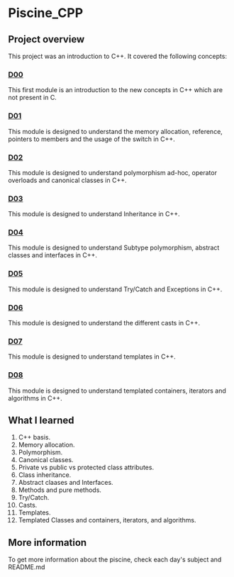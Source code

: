 # Piscine_CPP
## Project overview

This project was an introduction to C++. It covered the following concepts:

### [D00](https://github.com/vportens/Piscine_CPP/blob/master/day00/CPP00.subject.pdf)

This first module is an introduction to the new concepts in C++ which are not present in C.

### [D01](https://github.com/vportens/Piscine_CPP/blob/master/day01/CPP01.subject.pdf)

This module is designed to understand the memory allocation, reference, pointers to members and the usage of the switch in C++.


### [D02](https://github.com/vportens/Piscine_CPP/blob/master/day02/CPP02.subject.pdf)
This module is designed to understand polymorphism ad-hoc, operator overloads and canonical classes in C++.

### [D03](https://github.com/vportens/Piscine_CPP/blob/master/day03/CPP03.subject.pdf)

This module is designed to understand Inheritance in C++. 

### [D04](https://github.com/vportens/Piscine_CPP/blob/master/day04/CPP04.subject.pdf)

This module is designed to understand Subtype polymorphism, abstract classes and interfaces in C++. 

### [D05](https://github.com/vportens/Piscine_CPP/blob/master/day05/CPP05.subject.pdf)

This module is designed to understand Try/Catch and Exceptions in C++. 

### [D06](https://github.com/vportens/Piscine_CPP/blob/master/day06/CPP06.subject.pdf)

This module is designed to understand the different casts in C++. 

### [D07](https://github.com/vportens/Piscine_CPP/blob/master/day07/CPP07.subject.pdf)

This module is designed to understand templates in C++. 

### [D08](https://github.com/vportens/Piscine_CPP/blob/master/day08/CPP08.subject.pdf)

This module is designed to understand templated containers, iterators and algorithms in C++.

## What I learned

1. C++ basis.
2. Memory allocation.
3. Polymorphism.
4. Canonical classes.
5. Private vs public vs protected class attributes.
6. Class inheritance.
7. Abstract claases and Interfaces.
8. Methods and pure methods.
9. Try/Catch.
10. Casts.
11. Templates.
12. Templated Classes and containers, iterators, and algorithms. 

## More information 
To get more information about the piscine, check each day's subject and README.md